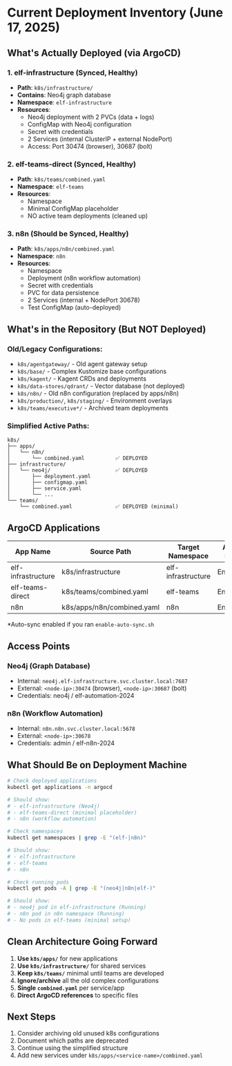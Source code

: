 # Current Deployment Inventory (June 17, 2025)

## What's Actually Deployed (via ArgoCD)

### 1. **elf-infrastructure** (Synced, Healthy)
- **Path**: `k8s/infrastructure/`
- **Contains**: Neo4j graph database
- **Namespace**: `elf-infrastructure`
- **Resources**:
  - Neo4j deployment with 2 PVCs (data + logs)
  - ConfigMap with Neo4j configuration
  - Secret with credentials
  - 2 Services (internal ClusterIP + external NodePort)
  - Access: Port 30474 (browser), 30687 (bolt)

### 2. **elf-teams-direct** (Synced, Healthy)
- **Path**: `k8s/teams/combined.yaml`
- **Namespace**: `elf-teams`
- **Resources**:
  - Namespace
  - Minimal ConfigMap placeholder
  - NO active team deployments (cleaned up)

### 3. **n8n** (Should be Synced, Healthy)
- **Path**: `k8s/apps/n8n/combined.yaml`
- **Namespace**: `n8n`
- **Resources**:
  - Namespace
  - Deployment (n8n workflow automation)
  - Secret with credentials
  - PVC for data persistence
  - 2 Services (internal + NodePort 30678)
  - Test ConfigMap (auto-deployed)

## What's in the Repository (But NOT Deployed)

### Old/Legacy Configurations:
- `k8s/agentgateway/` - Old agent gateway setup
- `k8s/base/` - Complex Kustomize base configurations
- `k8s/kagent/` - Kagent CRDs and deployments
- `k8s/data-stores/qdrant/` - Vector database (not deployed)
- `k8s/n8n/` - Old n8n configuration (replaced by apps/n8n)
- `k8s/production/`, `k8s/staging/` - Environment overlays
- `k8s/teams/executive*/` - Archived team deployments

### Simplified Active Paths:
```
k8s/
├── apps/
│   └── n8n/
│       └── combined.yaml          ✅ DEPLOYED
├── infrastructure/
│   └── neo4j/                     ✅ DEPLOYED
│       ├── deployment.yaml
│       ├── configmap.yaml
│       ├── service.yaml
│       └── ...
└── teams/
    └── combined.yaml              ✅ DEPLOYED (minimal)
```

## ArgoCD Applications

| App Name | Source Path | Target Namespace | Auto-Sync | Status |
|----------|-------------|------------------|-----------|---------|
| elf-infrastructure | k8s/infrastructure | elf-infrastructure | Enabled* | Healthy |
| elf-teams-direct | k8s/teams/combined.yaml | elf-teams | Enabled* | Healthy |
| n8n | k8s/apps/n8n/combined.yaml | n8n | Enabled* | Healthy |

*Auto-sync enabled if you ran `enable-auto-sync.sh`

## Access Points

### Neo4j (Graph Database)
- Internal: `neo4j.elf-infrastructure.svc.cluster.local:7687`
- External: `<node-ip>:30474` (browser), `<node-ip>:30687` (bolt)
- Credentials: neo4j / elf-automation-2024

### n8n (Workflow Automation)
- Internal: `n8n.n8n.svc.cluster.local:5678`
- External: `<node-ip>:30678`
- Credentials: admin / elf-n8n-2024

## What Should Be on Deployment Machine

```bash
# Check deployed applications
kubectl get applications -n argocd

# Should show:
# - elf-infrastructure (Neo4j)
# - elf-teams-direct (minimal placeholder)
# - n8n (workflow automation)

# Check namespaces
kubectl get namespaces | grep -E "(elf-|n8n)"

# Should show:
# - elf-infrastructure
# - elf-teams
# - n8n

# Check running pods
kubectl get pods -A | grep -E "(neo4j|n8n|elf-)"

# Should show:
# - neo4j pod in elf-infrastructure (Running)
# - n8n pod in n8n namespace (Running)
# - No pods in elf-teams (minimal setup)
```

## Clean Architecture Going Forward

1. **Use `k8s/apps/`** for new applications
2. **Use `k8s/infrastructure/`** for shared services
3. **Keep `k8s/teams/`** minimal until teams are developed
4. **Ignore/archive** all the old complex configurations
5. **Single `combined.yaml`** per service/app
6. **Direct ArgoCD references** to specific files

## Next Steps

1. Consider archiving old unused k8s configurations
2. Document which paths are deprecated
3. Continue using the simplified structure
4. Add new services under `k8s/apps/<service-name>/combined.yaml`
